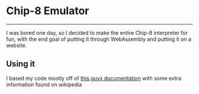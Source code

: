 # Chip-8 Emulator
-----------
I was bored one day, so I decided to make the entire Chip-8 interpreter for fun, with the end goal of putting it through WebAssembly and putting it on a website.

## Using it
I based my code mostly off of [this guys documentation](http://devernay.free.fr/hacks/chip8/C8TECH10.HTM) with some extra information found on wikipedia